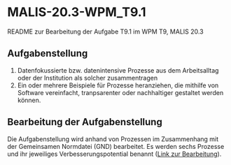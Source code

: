 # MALIS-20.3-WPM_T9.1
README zur Bearbeitung der Aufgabe T9.1 im WPM T9, MALIS 20.3

## Aufgabenstellung

1. Datenfokussierte bzw. datenintensive Prozesse aus dem Arbeitsalltag oder der Institution als solcher zusammentragen
2. Ein oder mehrere Beispiele für Prozesse heranziehen, die mithilfe von Software vereinfacht, tranpsarenter oder nachhaltiger gestaltet werden können.

## Bearbeitung der Aufgabenstellung

Die Aufgabenstellung wird anhand von Prozessen im Zusammenhang mit der Gemeinsamen Normdatei (GND) bearbeitet. Es werden sechs Prozesse und ihr jeweiliges Verbesserungspotential benannt ([Link zur Bearbeitung](https://github.com/ckoeppl/MALIS-20.3-WPM_T9.1/blob/master/WPM_T9.1.md)). 

